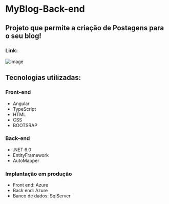 # MyBlog-Back-end

## Projeto que permite a criação de Postagens para o seu blog!
### Link: 

![image](https://user-images.githubusercontent.com/61772924/205320126-a1a4c057-816d-4fc3-9a8d-fe0d02ca167e.png)

## Tecnologias utilizadas:

### Front-end
- Angular 
- TypeScript
- HTML 
- CSS 
- BOOTSRAP

### Back-end
- .NET 6.0 
- EntityFramework 
- AutoMapper

### Implantação em produção
- Front end: Azure
- Back end: Azure
- Banco de dados: SqlServer


